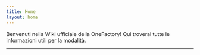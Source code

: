 ```yaml
---
title: Home
layout: home
---
```


Benvenuti nella Wiki ufficiale della OneFactory!
Qui troverai tutte le informazioni utili per la modalità.

----
